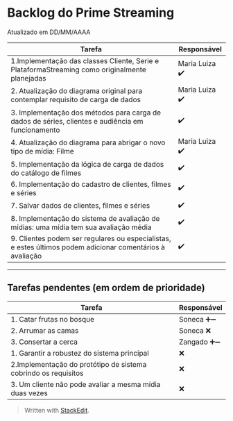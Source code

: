 # Backlog do Prime Streaming
Atualizado em DD/MM/AAAA

| Tarefa      | Responsável |
| ----------- | ----------- |
| 1.Implementação das classes Cliente, Serie e PlataformaStreaming como originalmente planejadas    | Maria Luiza ✔️  |
| 2. Atualização do diagrama original para contemplar requisito de carga de dados | Maria Luiza ✔️       |
| 3. Implementação dos métodos para carga de dados de séries, clientes e audiência em funcionamento  | ✔️       |
| 4. Atualização do diagrama para abrigar o novo tipo de mídia: Filme | Maria Luiza ✔️       |
| 5. Implementação da lógica de carga de dados do catálogo de filmes |  ✔️       |
| 6. Implementação do cadastro de clientes, filmes e séries |  ✔️       |
| 7. Salvar dados de clientes, filmes e séries |  ✔️      |
| 8. Implementação do sistema de avaliação de mídias: uma mídia tem sua avaliação média |  ✔️      |
| 9. Clientes podem ser regulares ou especialistas, e estes últimos podem adicionar comentários à avaliação |  ✔️  |


----

## Tarefas pendentes (em ordem de prioridade)

| Tarefa      | Responsável |
| ----------- | ----------- |
| 1. Catar frutas no bosque      | Soneca ➕➖     |
| 2. Arrumar as camas   | Soneca  ❌    |
| 3. Consertar a cerca | Zangado  ➕➖ | 
| 1. Garantir a robustez do sistema principal    | ❌    |
| 2.Implementação do protótipo de sistema cobrindo os requisitos   | ❌    |
| 3. Um cliente não pode avaliar a mesma mídia duas vezes  | ❌ | 

> Written with [StackEdit](https://stackedit.io/).
